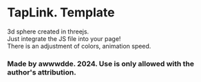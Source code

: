 
# TapLink. Template
3d sphere created in threejs. <br>
Just integrate the JS file into your page! <br>
There is an adjustment of colors, animation speed.
### Made by awwwdde. 2024. Use is only allowed with the author's attribution.
